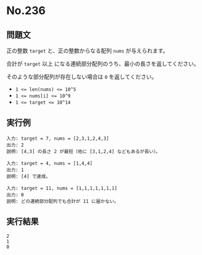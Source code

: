 # No.236

## 問題文

正の整数 `target` と、正の整数からなる配列 `nums` が与えられます。

合計が `target` 以上 になる連続部分配列のうち、最小の長さを返してください。

そのような部分配列が存在しない場合は `0` を返してください。

* `1 <= len(nums) <= 10^5`
* `1 <= nums[i] <= 10^9`
* `1 <= target <= 10^14`

## 実行例

```
入力: target = 7, nums = [2,3,1,2,4,3]
出力: 2
説明: [4,3] の長さ 2 が最短（他に [3,1,2,4] などもあるが長い）。

入力: target = 4, nums = [1,4,4]
出力: 1
説明: [4] で達成。

入力: target = 11, nums = [1,1,1,1,1,1,1]
出力: 0
説明: どの連続部分配列でも合計が 11 に届かない。
```

## 実行結果

```
2
1
0
```

